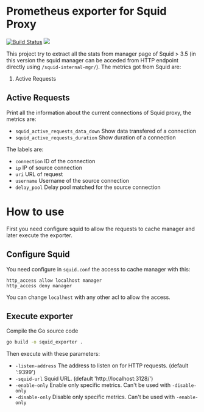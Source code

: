 # Prometheus exporter for Squid Proxy
[![Build Status](https://travis-ci.com/lfdominguez/squid_conn_info_exporter.svg?branch=master)](https://travis-ci.com/lfdominguez/squid_conn_info_exporter)
![](https://img.shields.io/github/license/lfdominguez/squid_conn_info_exporter.svg)

This project try to extract all the stats from manager page of Squid > 3.5 (in this version the squid manager can be acceded from HTTP endpoint directly using `/squid-internal-mgr/`). The metrics got from Squid are:

 1. Active Requests

## Active Requests
Print all the information about the current connections of Squid proxy, the metrics are:
 * `squid_active_requests_data_down` Show data transfered of a connection
 * `squid_active_requests_duration` Show duration of a connection

The labels are:
 * `connection` ID of the connection
 * `ip` IP of source connection
 * `uri` URL of request
 * `username` Username of the source connection
 * `delay_pool` Delay pool matched for the source connection

# How to use

First you need configure squid to allow the requests to cache manager and later execute the exporter.

## Configure Squid

You need configure in `squid.conf` the access to cache manager with this:
```
http_access allow localhost manager
http_access deny manager
```
You can change `localhost` with any other acl to allow the access.

## Execute exporter

Compile the Go source code

```bash
go build -o squid_exporter .
```

Then execute with these parameters:
 * `-listen-address` The address to listen on for HTTP requests. (default ':9399')
 * `-squid-url` Squid URL. (default 'http://localhost:3128/')
 * `-enable-only` Enable only specific metrics. Can't be used with `-disable-only`
 * `-disable-only` Disable only specific metrics. Can't be used with `-enable-only`